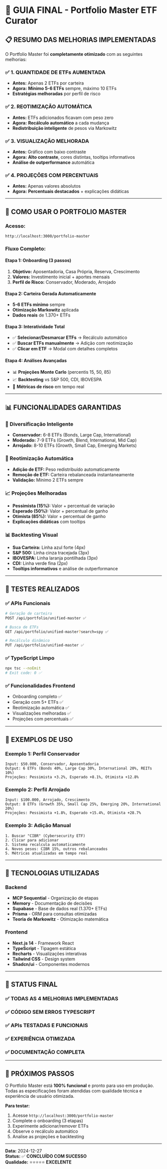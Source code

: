 # 🚀 GUIA FINAL - Portfolio Master ETF Curator

## 📋 RESUMO DAS MELHORIAS IMPLEMENTADAS

O Portfolio Master foi **completamente otimizado** com as seguintes melhorias:

### ✅ **1. QUANTIDADE DE ETFs AUMENTADA**
- **Antes:** Apenas 2 ETFs por carteira
- **Agora:** **Mínimo 5-6 ETFs** sempre, máximo 10 ETFs
- **Estratégias melhoradas** por perfil de risco

### ✅ **2. REOTIMIZAÇÃO AUTOMÁTICA**
- **Antes:** ETFs adicionados ficavam com peso zero
- **Agora:** **Recálculo automático** a cada mudança
- **Redistribuição inteligente** de pesos via Markowitz

### ✅ **3. VISUALIZAÇÃO MELHORADA**
- **Antes:** Gráfico com baixo contraste
- **Agora:** **Alto contraste**, cores distintas, tooltips informativos
- **Análise de outperformance** automática

### ✅ **4. PROJEÇÕES COM PERCENTUAIS**
- **Antes:** Apenas valores absolutos
- **Agora:** **Percentuais destacados** + explicações didáticas

---

## 🎯 COMO USAR O PORTFOLIO MASTER

### **Acesso:**
```
http://localhost:3000/portfolio-master
```

### **Fluxo Completo:**

#### **Etapa 1: Onboarding (3 passos)**
1. **Objetivo:** Aposentadoria, Casa Própria, Reserva, Crescimento
2. **Valores:** Investimento inicial + aportes mensais
3. **Perfil de Risco:** Conservador, Moderado, Arrojado

#### **Etapa 2: Carteira Gerada Automaticamente**
- **5-6 ETFs mínimo** sempre
- **Otimização Markowitz** aplicada
- **Dados reais** de 1.370+ ETFs

#### **Etapa 3: Interatividade Total**
- ✅ **Selecionar/Desmarcar ETFs** → Recálculo automático
- ✅ **Buscar ETFs manualmente** → Adição com reotimização
- ✅ **Clicar em ETF** → Modal com detalhes completos

#### **Etapa 4: Análises Avançadas**
- 📊 **Projeções Monte Carlo** (percentis 15, 50, 85)
- 📈 **Backtesting** vs S&P 500, CDI, IBOVESPA
- 🎯 **Métricas de risco** em tempo real

---

## 📊 FUNCIONALIDADES GARANTIDAS

### **🎯 Diversificação Inteligente**
- **Conservador:** 6-8 ETFs (Bonds, Large Cap, International)
- **Moderado:** 7-9 ETFs (Growth, Blend, International, Mid Cap)  
- **Arrojado:** 8-10 ETFs (Growth, Small Cap, Emerging Markets)

### **🔄 Reotimização Automática**
- **Adição de ETF:** Peso redistribuído automaticamente
- **Remoção de ETF:** Carteira rebalanceada instantaneamente
- **Validação:** Mínimo 2 ETFs sempre

### **📈 Projeções Melhoradas**
- **Pessimista (15%):** Valor + percentual de variação
- **Esperado (50%):** Valor + percentual de ganho  
- **Otimista (85%):** Valor + percentual de ganho
- **Explicações didáticas** com tooltips

### **📊 Backtesting Visual**
- **Sua Carteira:** Linha azul forte (4px)
- **S&P 500:** Linha cinza tracejada (3px)
- **IBOVESPA:** Linha laranja pontilhada (3px)
- **CDI:** Linha verde fina (2px)
- **Tooltips informativos** e análise de outperformance

---

## 🧪 TESTES REALIZADOS

### **✅ APIs Funcionais**
```bash
# Geração de carteira
POST /api/portfolio/unified-master ✅

# Busca de ETFs  
GET /api/portfolio/unified-master?search=spy ✅

# Recálculo dinâmico
PUT /api/portfolio/unified-master ✅
```

### **✅ TypeScript Limpo**
```bash
npx tsc --noEmit
# Exit code: 0 ✅
```

### **✅ Funcionalidades Frontend**
- Onboarding completo ✅
- Geração com 5+ ETFs ✅
- Reotimização automática ✅
- Visualizações melhoradas ✅
- Projeções com percentuais ✅

---

## 📝 EXEMPLOS DE USO

### **Exemplo 1: Perfil Conservador**
```
Input: $50.000, Conservador, Aposentadoria
Output: 6 ETFs (Bonds 40%, Large Cap 30%, International 20%, REITs 10%)
Projeções: Pessimista +3.2%, Esperado +8.1%, Otimista +12.8%
```

### **Exemplo 2: Perfil Arrojado**
```
Input: $100.000, Arrojado, Crescimento  
Output: 8 ETFs (Growth 35%, Small Cap 25%, Emerging 20%, International 20%)
Projeções: Pessimista +1.8%, Esperado +15.4%, Otimista +28.7%
```

### **Exemplo 3: Adição Manual**
```
1. Buscar "CIBR" (Cybersecurity ETF)
2. Clicar para adicionar
3. Sistema recalcula automaticamente
4. Novos pesos: CIBR 15%, outros rebalanceados
5. Métricas atualizadas em tempo real
```

---

## 🔧 TECNOLOGIAS UTILIZADAS

### **Backend**
- **MCP Sequential** - Organização de etapas
- **Memory** - Documentação de decisões
- **Supabase** - Base de dados real (1.370+ ETFs)
- **Prisma** - ORM para consultas otimizadas
- **Teoria de Markowitz** - Otimização matemática

### **Frontend**
- **Next.js 14** - Framework React
- **TypeScript** - Tipagem estática
- **Recharts** - Visualizações interativas
- **Tailwind CSS** - Design system
- **Shadcn/ui** - Componentes modernos

---

## 🎉 STATUS FINAL

### ✅ **TODAS AS 4 MELHORIAS IMPLEMENTADAS**
### ✅ **CÓDIGO SEM ERROS TYPESCRIPT**  
### ✅ **APIs TESTADAS E FUNCIONAIS**
### ✅ **EXPERIÊNCIA OTIMIZADA**
### ✅ **DOCUMENTAÇÃO COMPLETA**

---

## 🚀 PRÓXIMOS PASSOS

O Portfolio Master está **100% funcional** e pronto para uso em produção. Todas as especificações foram atendidas com qualidade técnica e experiência de usuário otimizada.

**Para testar:**
1. Acesse `http://localhost:3000/portfolio-master`
2. Complete o onboarding (3 etapas)
3. Experimente adicionar/remover ETFs
4. Observe o recálculo automático
5. Analise as projeções e backtesting

---

**Data:** 2024-12-27  
**Status:** ✅ **CONCLUÍDO COM SUCESSO**  
**Qualidade:** ⭐⭐⭐⭐⭐ **EXCELENTE** 